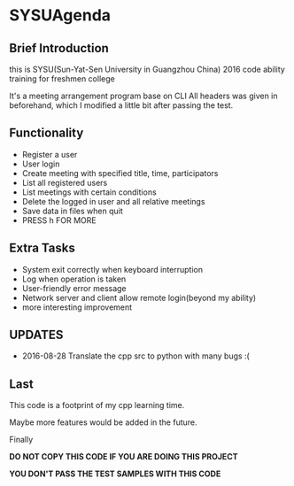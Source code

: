 # SYSUAgenda #

## Brief Introduction ##

this is SYSU(Sun-Yat-Sen University in Guangzhou China) 2016 code ability training for freshmen college 

It's a meeting arrangement program base on CLI
All headers was given in beforehand, which I modified a little bit after passing the test.

## Functionality ##

- Register a user
- User login
- Create meeting with specified title, time, participators
- List all registered users
- List meetings with certain conditions
- Delete the logged in user and all relative meetings
- Save data in files when quit
- PRESS h FOR MORE

## Extra Tasks ##

- System exit correctly when keyboard interruption
- Log when operation is taken
- User-friendly error message
- Network server and client allow remote login(beyond my ability)
- more interesting improvement

## UPDATES ##

- 2016-08-28 Translate the cpp src to python with many bugs :(

## Last ##

This code is a footprint of my cpp learning time.

Maybe more features would be added in the future.


Finally

**DO NOT COPY THIS CODE IF YOU ARE DOING THIS PROJECT**

**YOU DON'T PASS THE TEST SAMPLES WITH THIS CODE**

